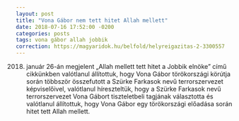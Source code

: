 ```yaml
---
layout: post
title: "Vona Gábor nem tett hitet Allah mellett"
date: 2018-07-16 17:52:00 -0200
categories: posts
tags: vona gábor allah jobbik
correction: https://magyaridok.hu/belfold/helyreigazitas-2-3300557
---
```


2018. január 26-án megjelent „Allah mellett tett hitet a Jobbik elnöke” című cikkünkben valótlanul állítottuk, hogy Vona Gábor törökországi körútja során többször összefutott a Szürke Farkasok nevű terrorszervezet képviselőivel, valótlanul híreszteltük, hogy a Szürke Farkasok nevű terrorszervezet Vona Gábort tiszteletbeli tagjának választotta és valótlanul állítottuk, hogy Vona Gábor egy törökországi előadása során hitet tett Allah mellett.